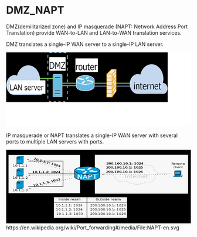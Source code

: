 # DMZ_NAPT
DMZ(demilitarized zone) and IP masquerade (NAPT: Network Address Port Translation) 
provide WAN-to-LAN and LAN-to-WAN translation services.

DMZ translates a single-IP WAN server to a single-IP LAN server.

<img src=dmz.png height=200 width=800>

IP masquerade or NAPT translates a single-IP WAN server with several ports 
to multiple LAN servers with ports.

<img src=napt.png height=200 width=800>
https://en.wikipedia.org/wiki/Port_forwarding#/media/File:NAPT-en.svg
